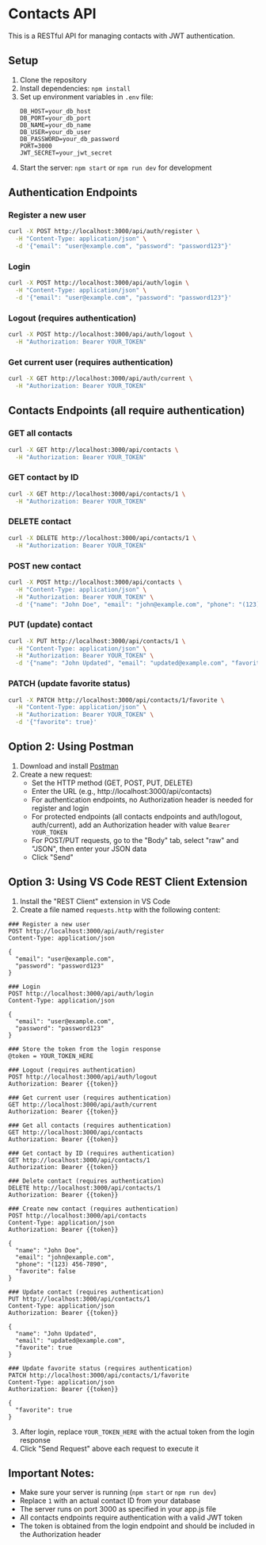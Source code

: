 # Contacts API

This is a RESTful API for managing contacts with JWT authentication.

## Setup

1. Clone the repository
2. Install dependencies: `npm install`
3. Set up environment variables in `.env` file:
   ```
   DB_HOST=your_db_host
   DB_PORT=your_db_port
   DB_NAME=your_db_name
   DB_USER=your_db_user
   DB_PASSWORD=your_db_password
   PORT=3000
   JWT_SECRET=your_jwt_secret
   ```
4. Start the server: `npm start` or `npm run dev` for development

## Authentication Endpoints

### Register a new user
```bash
curl -X POST http://localhost:3000/api/auth/register \
  -H "Content-Type: application/json" \
  -d '{"email": "user@example.com", "password": "password123"}'
```

### Login
```bash
curl -X POST http://localhost:3000/api/auth/login \
  -H "Content-Type: application/json" \
  -d '{"email": "user@example.com", "password": "password123"}'
```

### Logout (requires authentication)
```bash
curl -X POST http://localhost:3000/api/auth/logout \
  -H "Authorization: Bearer YOUR_TOKEN"
```

### Get current user (requires authentication)
```bash
curl -X GET http://localhost:3000/api/auth/current \
  -H "Authorization: Bearer YOUR_TOKEN"
```

## Contacts Endpoints (all require authentication)

### GET all contacts
```bash
curl -X GET http://localhost:3000/api/contacts \
  -H "Authorization: Bearer YOUR_TOKEN"
```

### GET contact by ID
```bash
curl -X GET http://localhost:3000/api/contacts/1 \
  -H "Authorization: Bearer YOUR_TOKEN"
```

### DELETE contact
```bash
curl -X DELETE http://localhost:3000/api/contacts/1 \
  -H "Authorization: Bearer YOUR_TOKEN"
```

### POST new contact
```bash
curl -X POST http://localhost:3000/api/contacts \
  -H "Content-Type: application/json" \
  -H "Authorization: Bearer YOUR_TOKEN" \
  -d '{"name": "John Doe", "email": "john@example.com", "phone": "(123) 456-7890", "favorite": false}'
```

### PUT (update) contact
```bash
curl -X PUT http://localhost:3000/api/contacts/1 \
  -H "Content-Type: application/json" \
  -H "Authorization: Bearer YOUR_TOKEN" \
  -d '{"name": "John Updated", "email": "updated@example.com", "favorite": true}'
```

### PATCH (update favorite status)
```bash
curl -X PATCH http://localhost:3000/api/contacts/1/favorite \
  -H "Content-Type: application/json" \
  -H "Authorization: Bearer YOUR_TOKEN" \
  -d '{"favorite": true}'
```

## Option 2: Using Postman

1. Download and install [Postman](https://www.postman.com/downloads/)
2. Create a new request:
   - Set the HTTP method (GET, POST, PUT, DELETE)
   - Enter the URL (e.g., http://localhost:3000/api/contacts)
   - For authentication endpoints, no Authorization header is needed for register and login
   - For protected endpoints (all contacts endpoints and auth/logout, auth/current), add an Authorization header with value `Bearer YOUR_TOKEN`
   - For POST/PUT requests, go to the "Body" tab, select "raw" and "JSON", then enter your JSON data
   - Click "Send"

## Option 3: Using VS Code REST Client Extension

1. Install the "REST Client" extension in VS Code
2. Create a file named `requests.http` with the following content:

```http
### Register a new user
POST http://localhost:3000/api/auth/register
Content-Type: application/json

{
  "email": "user@example.com",
  "password": "password123"
}

### Login
POST http://localhost:3000/api/auth/login
Content-Type: application/json

{
  "email": "user@example.com",
  "password": "password123"
}

### Store the token from the login response
@token = YOUR_TOKEN_HERE

### Logout (requires authentication)
POST http://localhost:3000/api/auth/logout
Authorization: Bearer {{token}}

### Get current user (requires authentication)
GET http://localhost:3000/api/auth/current
Authorization: Bearer {{token}}

### Get all contacts (requires authentication)
GET http://localhost:3000/api/contacts
Authorization: Bearer {{token}}

### Get contact by ID (requires authentication)
GET http://localhost:3000/api/contacts/1
Authorization: Bearer {{token}}

### Delete contact (requires authentication)
DELETE http://localhost:3000/api/contacts/1
Authorization: Bearer {{token}}

### Create new contact (requires authentication)
POST http://localhost:3000/api/contacts
Content-Type: application/json
Authorization: Bearer {{token}}

{
  "name": "John Doe",
  "email": "john@example.com",
  "phone": "(123) 456-7890",
  "favorite": false
}

### Update contact (requires authentication)
PUT http://localhost:3000/api/contacts/1
Content-Type: application/json
Authorization: Bearer {{token}}

{
  "name": "John Updated",
  "email": "updated@example.com",
  "favorite": true
}

### Update favorite status (requires authentication)
PATCH http://localhost:3000/api/contacts/1/favorite
Content-Type: application/json
Authorization: Bearer {{token}}

{
  "favorite": true
}
```

3. After login, replace `YOUR_TOKEN_HERE` with the actual token from the login response
4. Click "Send Request" above each request to execute it

## Important Notes:
- Make sure your server is running (`npm start` or `npm run dev`)
- Replace `1` with an actual contact ID from your database
- The server runs on port 3000 as specified in your app.js file
- All contacts endpoints require authentication with a valid JWT token
- The token is obtained from the login endpoint and should be included in the Authorization header
